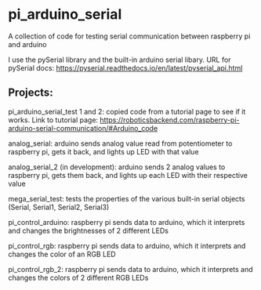 # pi_arduino_serial
A collection of code for testing serial communication between raspberry pi and arduino

I use the pySerial library and the built-in arduino serial libary. URL for pySerial docs: https://pyserial.readthedocs.io/en/latest/pyserial_api.html 

## Projects:
pi_arduino_serial_test 1 and 2: copied code from a tutorial page to see if it works. Link to tutorial page: https://roboticsbackend.com/raspberry-pi-arduino-serial-communication/#Arduino_code 

analog_serial: arduino sends analog value read from potentiometer to raspberry pi, gets it back, and lights up LED with that value

analog_serial_2 (in development): arduino sends 2 analog values to raspberry pi, gets them back, and lights up each LED with their respective value

mega_serial_test: tests the properties of the various built-in serial objects (Serial, Serial1, Serial2, Serial3)

pi_control_arduino: raspberry pi sends data to arduino, which it interprets and changes the brightnesses of 2 different LEDs

pi_control_rgb: raspberry pi sends data to arduino, which it interprets and changes the color of an RGB LED

pi_control_rgb_2: raspberry pi sends data to arduino, which it interprets and changes the colors of 2 different RGB LEDs